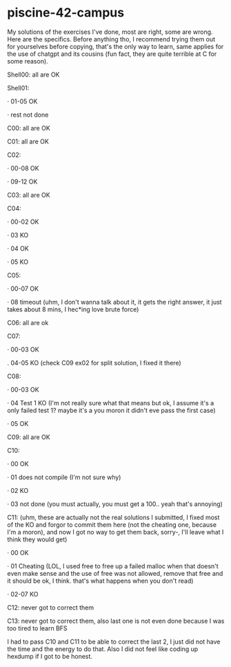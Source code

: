 # piscine-42-campus
My solutions of the exercises I've done, most are right, some are wrong. Here are the specifics.
Before anything tho, I recommend trying them out for yourselves before copying, that's the only way to learn, same applies for the use of chatgpt and its cousins (fun fact, they are quite terrible at C for some reason).


Shell00: all are OK


Shell01:

· 01-05 OK

· rest not done



C00: all are OK


C01: all are OK


C02:

· 00-08 OK

· 09-12 OK


C03: all are OK


C04:

· 00-02 OK

· 03 KO

· 04 OK

· 05 KO



C05:

· 00-07 OK

· 08 timeout (uhm, I don't wanna talk about it, it gets the right answer, it just takes about 8 mins, I hec*ing love brute force)



C06: all are ok



C07:

· 00-03 OK

. 04-05 KO (check C09 ex02 for split solution, I fixed it there)



C08:

· 00-03 OK

· 04 Test 1 KO (I'm not really sure what that means but ok, I assume it's a only failed test 1? maybe it's a you moron it didn't eve pass the first case)

· 05 OK



C09: all are OK



C10:

· 00 OK

· 01 does not compile (I'm not sure why)

· 02 KO

· 03 not done (you must actually, you must get a 100.. yeah that's annoying)



C11: (uhm, these are actually not the real solutions I submitted, I fixed most of the KO and forgor to commit them here (not the cheating one, because I'm a moron), and now I got no way to get them back, sorry-, I'll leave what I think they would get)

· 00 OK

· 01 Cheating (LOL, I used free to free up a failed malloc when that doesn't even make sense and the use of free was not allowed, remove that free and it should be ok, I think. that's what happens when you don't read)

· 02-07 KO



C12: never got to correct them



C13: never got to correct them, also last one is not even done because I was too tired to learn BFS



I had to pass C10 and C11 to be able to correct the last 2, I just did not have the time and the energy to do that. Also I did not feel like coding up hexdump if I got to be honest.

